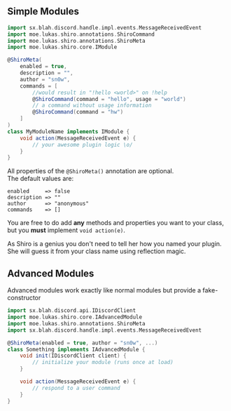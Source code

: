 ## Simple Modules

```groovy
import sx.blah.discord.handle.impl.events.MessageReceivedEvent
import moe.lukas.shiro.annotations.ShiroCommand
import moe.lukas.shiro.annotations.ShiroMeta
import moe.lukas.shiro.core.IModule

@ShiroMeta(
    enabled = true, 
    description = "", 
    author = "sn0w",
    commands = [
        //would result in "!hello <world>" on !help
        @ShiroCommand(command = "hello", usage = "world")
        // a command without usage information
        @ShiroCommand(command = "hw")
    ]
)
class MyModuleName implements IModule {
    void action(MessageReceivedEvent e) {
        // your awesome plugin logic \o/
    }
}
```
All properties of the `@ShiroMeta()` annotation are optional.<br>
The default values are:
```
enabled     => false
description => ""
author      => "anonymous"
commands    => []
```

You are free to do add **any** methods and properties you want to your class, but you **must** implement `void action(e)`.

As Shiro is a genius you don't need to tell her how you named your plugin.<br>
She will guess it from your class name using reflection magic.

## Advanced Modules
Advanced modules work exactly like normal modules but provide a fake-constructor

```groovy
import sx.blah.discord.api.IDiscordClient
import moe.lukas.shiro.core.IAdvancedModule
import moe.lukas.shiro.annotations.ShiroMeta
import sx.blah.discord.handle.impl.events.MessageReceivedEvent

@ShiroMeta(enabled = true, author = "sn0w", ...)
class Something implements IAdvancedModule {
    void init(IDiscordClient client) {
        // initialize your module (runs once at load)
    }

    void action(MessageReceivedEvent e) {
        // respond to a user command
    }
}

```
